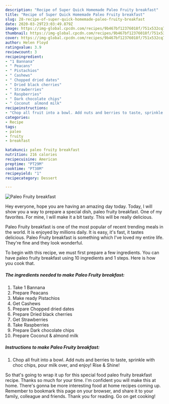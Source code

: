 ```yaml
---
description: "Recipe of Super Quick Homemade Paleo Fruity breakfast"
title: "Recipe of Super Quick Homemade Paleo Fruity breakfast"
slug: 28-recipe-of-super-quick-homemade-paleo-fruity-breakfast
date: 2020-03-29T23:03:49.879Z
image: https://img-global.cpcdn.com/recipes/9b467bf12376018f/751x532cq70/paleo-fruity-breakfast-recipe-main-photo.jpg
thumbnail: https://img-global.cpcdn.com/recipes/9b467bf12376018f/751x532cq70/paleo-fruity-breakfast-recipe-main-photo.jpg
cover: https://img-global.cpcdn.com/recipes/9b467bf12376018f/751x532cq70/paleo-fruity-breakfast-recipe-main-photo.jpg
author: Helen Floyd
ratingvalue: 3.9
reviewcount: 3
recipeingredient:
- "1 Bannana"
- " Peacans"
- " Pistachios"
- " Cashews"
- " Chopped dried dates"
- " Dried black cherries"
- " Strawberries"
- " Raspberries"
- " Dark chocolate chips"
- " Coconut  almond milk"
recipeinstructions:
- "Chop all fruit into a bowl. Add nuts and berries to taste, sprinkle with choc chips, pour milk over, and enjoy! Rise &amp; Shine!"
categories:
- Recipe
tags:
- paleo
- fruity
- breakfast

katakunci: paleo fruity breakfast 
nutrition: 216 calories
recipecuisine: American
preptime: "PT29M"
cooktime: "PT30M"
recipeyield: "1"
recipecategory: Dessert

---
```



![Paleo Fruity breakfast](https://img-global.cpcdn.com/recipes/9b467bf12376018f/751x532cq70/paleo-fruity-breakfast-recipe-main-photo.jpg)

Hey everyone, hope you are having an amazing day today. Today, I will show you a way to prepare a special dish, paleo fruity breakfast. One of my favorites. For mine, I will make it a bit tasty. This will be really delicious.



Paleo Fruity breakfast is one of the most popular of recent trending meals in the world. It is enjoyed by millions daily. It is easy, it's fast, it tastes delicious. Paleo Fruity breakfast is something which I've loved my entire life. They're fine and they look wonderful.


To begin with this recipe, we must first prepare a few ingredients. You can have paleo fruity breakfast using 10 ingredients and 1 steps. Here is how you cook that.

##### The ingredients needed to make Paleo Fruity breakfast:

1. Take 1 Bannana
1. Prepare  Peacans
1. Make ready  Pistachios
1. Get  Cashews
1. Prepare  Chopped dried dates
1. Prepare  Dried black cherries
1. Get  Strawberries
1. Take  Raspberries
1. Prepare  Dark chocolate chips
1. Prepare  Coconut &amp; almond milk




##### Instructions to make Paleo Fruity breakfast:

1. Chop all fruit into a bowl. Add nuts and berries to taste, sprinkle with choc chips, pour milk over, and enjoy! Rise &amp; Shine!




So that's going to wrap it up for this special food paleo fruity breakfast recipe. Thanks so much for your time. I'm confident you will make this at home. There's gonna be more interesting food at home recipes coming up. Remember to bookmark this page on your browser, and share it to your family, colleague and friends. Thank you for reading. Go on get cooking!
